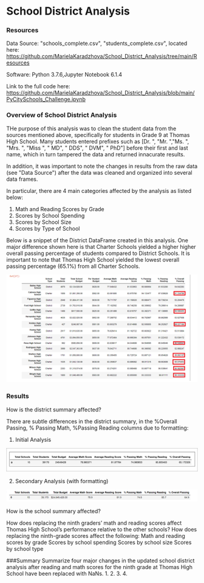 # School District Analysis


### Resources

Data Source: "schools_complete.csv", "students_complete.csv", located here: https://github.com/MarielaKaradzhova/School_District_Analysis/tree/main/Resources

Software: Python 3.7.6,Jupyter Notebook 6.1.4

Link to the full code here: https://github.com/MarielaKaradzhova/School_District_Analysis/blob/main/PyCitySchools_Challenge.ipynb
### Overview of School District Analysis

THe purpose of this analysis was to clean the student data from the sources mentioned above, specifically for students in Grade 9 at Thomas High School. Many students entered prefixes such as [Dr. ", "Mr. ","Ms. ", "Mrs. ", "Miss ", " MD", " DDS", " DVM", " PhD"] before their first and last name, which in turn tampered the data and returned innacurate results.


In addition, it was important to note the changes in results from the raw data (see "Data Source") after the data was cleaned and organized into several data frames.

In particular, there are 4 main categories affected by the analysis as listed below:

1. Math and Reading Scores by Grade 
2. Scores by School Spending
3. Scores by School Size
4. Scores by Type of School

Below is a snippet of the District DataFrame created in this analysis. One major difference shown here is that Charter Schools yielded a higher higher overall passing percentage of students compared to District Schools. It is important to note that Thomas High School yielded the lowest overall passing percentage (65.1%) from all Charter Schools.

![](https://github.com/MarielaKaradzhova/School_District_Analysis/blob/main/Resources/District_Analysis_raw.png)
### Results

How is the district summary affected?

There are subtle differences in the district summary, in the %Overall Passing, % Passing Math, %Passing Reading columns due to formatting: 

1. Initial Analysis

![](https://github.com/MarielaKaradzhova/School_District_Analysis/blob/main/Resources/raw_school_summary.png)

2. Secondary Analysis (with formatting)

![](https://github.com/MarielaKaradzhova/School_District_Analysis/blob/main/Resources/formatted_district_summary.png)

How is the school summary affected?

How does replacing the ninth graders’ math and reading scores affect Thomas High School’s performance relative to the other schools?
How does replacing the ninth-grade scores affect the following:
Math and reading scores by grade
Scores by school spending
Scores by school size
Scores by school type





###Summary
Summarize four major changes in the updated school district analysis after reading and math scores for the ninth grade at Thomas High School have been replaced with NaNs.
1.
2.
3.
4.
